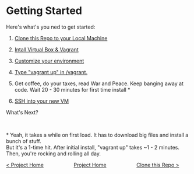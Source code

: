 # Getting Started 

Here's what's you ned to get started:

1. [Clone this Repo to your Local Machine](clone-this-repo.md)

2. [Intall Virtual Box & Vagrant](install-virtual-box-vagrant.md)

3. [Customize your environment](customize-environment.md)

4. [Type "vagrant up" in <local-repo-folder>/vagrant.](vagrant-up.md)
    
5. Get coffee, do your taxes, read War and Peace.  Keep banging away at code.  Wait 20 - 30 minutes for first time install *

6. [SSH into your new VM](ssh-into-vm.md)

What's Next?

<br>
 
\* Yeah, it takes a while on first load.  It has to download big files and install a bunch of stuff.  
   But it's a 1-time hit.  After initial install, "vagrant up" takes ~1 - 2 minutes.  Then, you're rocking and rolling all day.

[< Project Home](../README.md) &nbsp;&nbsp;&nbsp;&nbsp;&nbsp;&nbsp;&nbsp;&nbsp;&nbsp;&nbsp;&nbsp;&nbsp;&nbsp;&nbsp;&nbsp;&nbsp;&nbsp;&nbsp;&nbsp;&nbsp;[Project Home](../README.md)&nbsp;&nbsp;&nbsp;&nbsp;&nbsp;&nbsp;&nbsp;&nbsp;&nbsp;&nbsp;&nbsp;&nbsp;&nbsp;&nbsp;&nbsp;&nbsp;&nbsp;&nbsp;&nbsp;&nbsp;  [Clone this Repo >](clone-this-repo.md)

